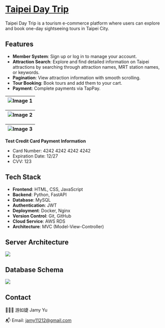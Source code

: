 # [Taipei Day Trip](https://taipeidaytrip.shop/)

Taipei Day Trip is a tourism e-commerce platform where users can explore and book one-day sightseeing tours in Taipei City.

## Features

- **Member System**: Sign up or log in to manage your account.
- **Attraction Search**: Explore and find detailed information on Taipei attractions by searching through attraction names, MRT station names, or keywords.
- **Pagination**: View attraction information with smooth scrolling.
- **Tour Booking**: Book tours and add them to your cart.
- **Payment**: Complete payments via TapPay.


| ![Image 1](https://github.com/user-attachments/assets/78a37773-dc88-4351-b4fa-99a581b294ab) |
|:--:|


| ![Image 2](https://github.com/user-attachments/assets/6e277016-52bb-4945-9761-34eaf869ac88) |
|:--:|


| ![Image 3](https://github.com/user-attachments/assets/4b00ab4d-846f-4377-8e6d-14285198dc9f) |
|:--:|


**Test Credit Card Payment Information**
- Card Number: 4242 4242 4242 4242
- Expiration Date: 12/27
- CVV: 123

## Tech Stack
- **Frontend**: HTML, CSS, JavaScript
- **Backend**: Python, FastAPI
- **Database**: MySQL
- **Authentication**: JWT
- **Deployment**: Docker, Nginx
- **Version Control**: Git, GitHub
- **Cloud Service**: AWS RDS
- **Architecture**: MVC (Model-View-Controller)
  


## Server Architecture
<img src="https://github.com/user-attachments/assets/befe0fc5-d86f-4155-935d-820c2d90d13b" />

## Database Schema
<img src="https://github.com/user-attachments/assets/4b347795-e336-4561-91fd-b244418492ec" />

## Contact
👩🏻‍💻 游如婕 Jamy Yu

📬 Email: jamy11212@gmail.com

